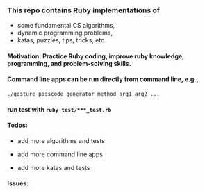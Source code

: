 ### This repo contains Ruby implementations of
* some fundamental CS algorithms,
* dynamic programming problems,
* katas, puzzles, tips, tricks, etc.

#### Motivation: Practice Ruby coding, improve ruby knowledge, programming, and problem-solving skills.

#### Command line apps can be run directly from command line, e.g.,
``./gesture_passcode_generator method arg1 arg2 ...``

#### run test with ``ruby test/***_test.rb``

#### Todos:

* add more algorithms and tests

* add more command line apps

* add more katas and tests

#### Issues:

